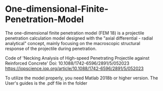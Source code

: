 # One-dimensional-Finite-Penetration-Model
The one-dimensional finite penetration model (FEM 18) is a projectile penetration calculation model designed with the "axial differential - radial analytical" concept, mainly focusing on the macroscopic structural response of the projectile during penetration.

Code of 'Necking Analysis of High-speed Penetrating Projectile against Reinforced Concrete'
Doi: 10.1088/1742-6596/2891/5/052023
https://iopscience.iop.org/article/10.1088/1742-6596/2891/5/052023

To utilize the model properly, you need Matlab 2018b or higher version. The User's guides is the .pdf file in the folder
